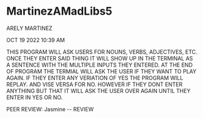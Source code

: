 # MartinezAMadLibs5
ARELY MARTINEZ 

OCT 19 2022 10:39 AM

THIS PROGRAM WILL ASK USERS FOR NOUNS, VERBS, ADJECTIVES, ETC. 
ONCE THEY ENTER SAID THING IT WILL SHOW UP IN THE TERMINAL AS  
A SENTENCE WITH THE MULTIPLE INPUTS THEY ENTERED. AT THE END 
OF PROGRAM THE TERMIAL WILL ASK THE USER IF THEY WANT TO PLAY 
AGAIN. IF THEY ENTER ANY VERIATION OF YES THE PROGRAM WILL REPLAY. 
AND VISE VERSA FOR NO. HOWEVER IF THEY DONT ENTER ANYTHING BUT THAT 
IT WILL ASK THE USER OVER AGAIN UNTIL THEY ENTER IN YES OR NO.

PEER REVIEW: Jasmine -- REVIEW

